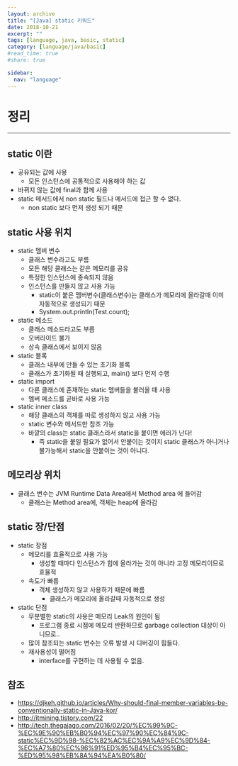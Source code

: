 ```yaml
---
layout: archive
title: "[Java] static 키워드"
date: 2018-10-21
excerpt: ""
tags: [language, java, basic, static]
category: [language/java/basic]
#read_time: true
#share: true

sidebar:
  nav: "language"
---
```


# 정리

* * *

## static 이란

* 공유되는 값에 사용
  * 모든 인스턴스에 공통적으로 사용해야 하는 값
* 바뀌지 않는 값에 final과 함께 사용
* static 메서드에서 non static 필드나 메서드에 접근 할 수 없다.
  * non static 보다 먼저 생성 되기 때문

## static 사용 위치

* static 멤버 변수
  * 클래스 변수라고도 부름
  * 모든 해당 클래스는 같은 메모리를 공유
  * 특정한 인스턴스에 종속되지 않음
  * 인스턴스를 만들지 않고 사용 가능
    * static이 붙은 멤버변수(클래스변수)는 클래스가 메모리에 올라갈때 이미 자동적으로 생성되기 때문
    * System.out.println(Test.count);
* static 메소드
  * 클래스 메소드라고도 부름
  * 오버라이드 불가
  * 상속 클래스에서 보이지 않음
* static 블록
  * 클래스 내부에 만들 수 있는 초기화 블록
  * 클래스가 초기화될 때 실행되고, main() 보다 먼저 수행
* static import
  * 다른 클래스에 존재하는 static 멤버들을 불러올 때 사용
  * 멤버 메소드를 곧바로 사용 가능
* static inner class
  * 해당 클래스의 객체를 따로 생성하지 않고 사용 가능
  * static 변수와 메서드만 참조 가능
  * 바깥의 class는 static 클래스라서 static을 붙이면 에러가 난다! 
    * 즉 static을 붙일 필요가 없어서 안붙이는 것이지 static 클래스가 아니거나 불가능해서 static을 안붙이는 것이 아니다.

## 메모리상 위치

* 클래스 변수는 JVM Runtime Data Area에서 Method area 에 들어감
  * 클래스는 Method area에, 객체는 heap에 올라감

## static 장/단점

* static 장점
  * 메모리를 효율적으로 사용 가능
    * 생성할 때마다 인스턴스가 힙에 올라가는 것이 아니라 고정 메모리이므로 효율적
  * 속도가 빠름
    * 객체 생성하지 않고 사용하기 때문에 빠름
      * 클래스가 메모리에 올라갈때 자동적으로 생성
* static 단점
  * 무분별한 static의 사용은 메모리 Leak의 원인이 됨
    * 프로그램 종료 시점에 메모리 반환하므로 garbage collection 대상이 아니므로..
  * 많이 참조되는 static 변수는 오류 발생 시 디버깅이 힘들다.
  * 재사용성이 떨어짐
    * interface를 구현하는 데 사용될 수 없음.

## 참조

* <https://djkeh.github.io/articles/Why-should-final-member-variables-be-conventionally-static-in-Java-kor/>
* <http://itmining.tistory.com/22>
* <http://tech.thegajago.com/2016/02/20/%EC%99%9C-%EC%9E%90%EB%B0%94%EC%97%90%EC%84%9C-static%EC%9D%98-%EC%82%AC%EC%9A%A9%EC%9D%84-%EC%A7%80%EC%96%91%ED%95%B4%EC%95%BC-%ED%95%98%EB%8A%94%EA%B0%80/>